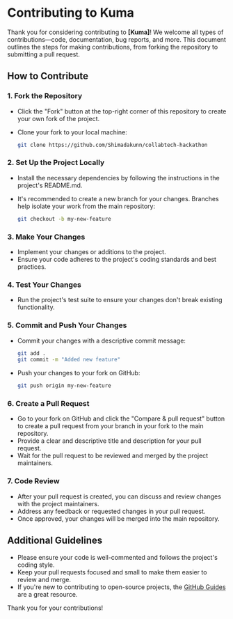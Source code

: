 # Contributing to Kuma

Thank you for considering contributing to **[Kuma]**! We welcome all types of contributions—code, documentation, bug reports, and more. This document outlines the steps for making contributions, from forking the repository to submitting a pull request.

## How to Contribute

### 1. Fork the Repository

- Click the "Fork" button at the top-right corner of this repository to create your own fork of the project.
- Clone your fork to your local machine:

  ```bash
  git clone https://github.com/Shimadakunn/collabtech-hackathon
  ```

### 2. Set Up the Project Locally

- Install the necessary dependencies by following the instructions in the project's README.md.
- It's recommended to create a new branch for your changes. Branches help isolate your work from the main repository:

  ```bash
  git checkout -b my-new-feature
  ```

### 3. Make Your Changes

- Implement your changes or additions to the project.
- Ensure your code adheres to the project's coding standards and best practices.

### 4. Test Your Changes

- Run the project's test suite to ensure your changes don't break existing functionality.

### 5. Commit and Push Your Changes

- Commit your changes with a descriptive commit message:

  ```bash
  git add .
  git commit -m "Added new feature"
  ```

- Push your changes to your fork on GitHub:

  ```bash
  git push origin my-new-feature
  ```

### 6. Create a Pull Request

- Go to your fork on GitHub and click the "Compare & pull request" button to create a pull request from your branch in your fork to the main repository.
- Provide a clear and descriptive title and description for your pull request.
- Wait for the pull request to be reviewed and merged by the project maintainers.

### 7. Code Review

- After your pull request is created, you can discuss and review changes with the project maintainers.
- Address any feedback or requested changes in your pull request.
- Once approved, your changes will be merged into the main repository.

## Additional Guidelines

- Please ensure your code is well-commented and follows the project's coding style.
- Keep your pull requests focused and small to make them easier to review and merge.
- If you're new to contributing to open-source projects, the [GitHub Guides](https://guides.github.com/) are a great resource.

Thank you for your contributions!
